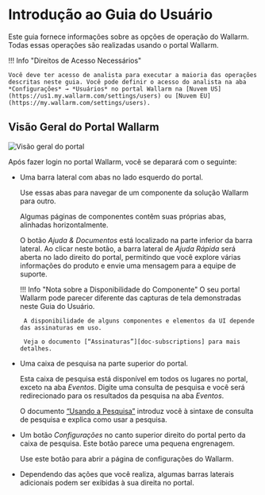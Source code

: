 [img-wallarm-portal-overview]:  ../images/user-guides/dashboard/dashboard.png

[link-wallarm-console]:     https://my.wallarm.com/settings/users

[doc-use-search]:           search-and-filters/use-search.md
[doc-subscriptions]:        ../about-wallarm/subscription-plans.md

# Introdução ao Guia do Usuário

Este guia fornece informações sobre as opções de operação do Wallarm. Todas essas operações são realizadas usando o portal Wallarm.

!!! Info "Direitos de Acesso Necessários"

    Você deve ter acesso de analista para executar a maioria das operações descritas neste guia. Você pode definir o acesso do analista na aba *Configurações* → *Usuários* no portal Wallarm na [Nuvem US](https://us1.my.wallarm.com/settings/users) ou [Nuvem EU](https://my.wallarm.com/settings/users).

## Visão Geral do Portal Wallarm

![Visão geral do portal][img-wallarm-portal-overview]

Após fazer login no portal Wallarm, você se deparará com o seguinte:
*  Uma barra lateral com abas no lado esquerdo do portal.

    Use essas abas para navegar de um componente da solução Wallarm para outro.
    
    Algumas páginas de componentes contêm suas próprias abas, alinhadas horizontalmente.
    
    O botão *Ajuda & Documentos* está localizado na parte inferior da barra lateral. Ao clicar neste botão, a barra lateral de *Ajuda Rápida* será aberta no lado direito do portal, permitindo que você explore várias informações do produto e envie uma mensagem para a equipe de suporte.
    
    !!! Info "Nota sobre a Disponibilidade do Componente"
        O seu portal Wallarm pode parecer diferente das capturas de tela demonstradas neste Guia do Usuário.
        
        A disponibilidade de alguns componentes e elementos da UI depende das assinaturas em uso.
        
        Veja o documento [“Assinaturas”][doc-subscriptions] para mais detalhes.
    
*  Uma caixa de pesquisa na parte superior do portal.

    Esta caixa de pesquisa está disponível em todos os lugares no portal, exceto na aba *Eventos*. Digite uma consulta de pesquisa e você será redirecionado para os resultados da pesquisa na aba *Eventos*.
    
    O documento [“Usando a Pesquisa”][doc-use-search] introduz você à sintaxe de consulta de pesquisa e explica como usar a pesquisa.

*  Um botão *Configurações* no canto superior direito do portal perto da caixa de pesquisa. Este botão parece uma pequena engrenagem.

    Use este botão para abrir a página de configurações do Wallarm.
    
*  Dependendo das ações que você realiza, algumas barras laterais adicionais podem ser exibidas à sua direita no portal.     

<!-- ## Vídeos demonstrativos

<div class="video-wrapper">
  <iframe width="1280" height="720" src="https://www.youtube.com/embed/R8v9npJAXSo" frameborder="0" allow="accelerometer; autoplay; encrypted-media; gyroscope; picture-in-picture" allowfullscreen loading="lazy"></iframe>
</div> -->